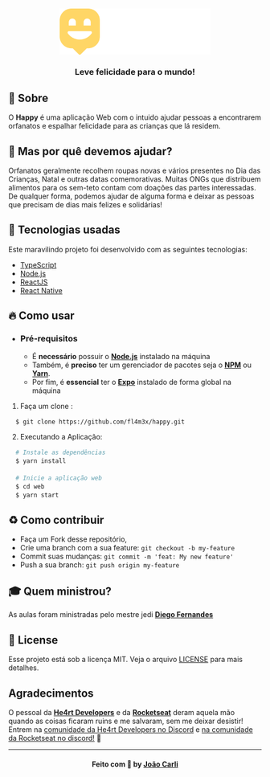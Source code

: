 <h3 align="center">
    <img alt="Logo" title="logo" width="300px" src="./public/images/logo.svg" style="drop-shadow:7px 9px 9px rgba(0,0,0,.3)">
    <br><br>
    <b>Leve felicidade para o mundo!</b> 
</h3>

## :bookmark: Sobre

O <strong>Happy</strong> é uma aplicação Web com o intuido ajudar pessoas a encontrarem orfanatos e espalhar felicidade para as crianças que lá residem.

## 🤔 Mas por quê devemos ajudar?

Orfanatos geralmente recolhem roupas novas e vários presentes no Dia das Crianças, Natal e outras datas comemorativas. Muitas ONGs que distribuem alimentos para os sem-teto contam com doações das partes interessadas. De qualquer forma, podemos ajudar de alguma forma e deixar as pessoas que precisam de dias mais felizes e solidárias!

## 🚀 Tecnologias usadas

Este maravilindo projeto foi desenvolvido com as seguintes tecnologias:

- [TypeScript](https://www.typescriptlang.org/)
- [Node.js](https://nodejs.org/en/)
- [ReactJS](https://reactjs.org/)
- [React Native](https://reactnative.dev/)

<a id="como-usar"></a>

## :fire: Como usar

- ### **Pré-requisitos**

  - É **necessário** possuir o **[Node.js](https://nodejs.org/en/)** instalado na máquina
  - Também, é **preciso** ter um gerenciador de pacotes seja o **[NPM](https://www.npmjs.com/)** ou **[Yarn](https://yarnpkg.com/)**.
  - Por fim, é **essencial** ter o **[Expo](https://expo.io/)** instalado de forma global na máquina

1. Faça um clone :

```sh
  $ git clone https://github.com/fl4m3x/happy.git
```

2. Executando a Aplicação:

```sh
  # Instale as dependências
  $ yarn install

  # Inicie a aplicação web
  $ cd web
  $ yarn start

```

<a id="como-contribuir"></a>

## :recycle: Como contribuir

- Faça um Fork desse repositório,
- Crie uma branch com a sua feature: `git checkout -b my-feature`
- Commit suas mudanças: `git commit -m 'feat: My new feature'`
- Push a sua branch: `git push origin my-feature`

## :mortar_board: Quem ministrou?

As aulas foram ministradas pelo mestre jedi **[Diego Fernandes](https://github.com/diego3g)**

## :memo: License

Esse projeto está sob a licença MIT. Veja o arquivo [LICENSE](LICENSE.md) para mais detalhes.

## Agradecimentos

O pessoal da **[He4rt Developers](https://github.com/he4rt)** e da **[Rocketseat](https://github.com/Rocketseat)** deram aquela mão quando as coisas ficaram ruins e me salvaram, sem me deixar desistir!
Entrem na [comunidade da He4rt Developers no Discord](https://discord.gg/8mA4CM2) e [na comunidade da Rocketseat no discord!](https://discordapp.com/invite/gCRAFhc) :rocket:


---

<h4 align="center">
    Feito com 💙 by <a href="https://www.linkedin.com/in/jo%C3%A3o-paulo-nunes-de-carli-8bb05a123//" target="_blank">João Carli</a>
</h4>
